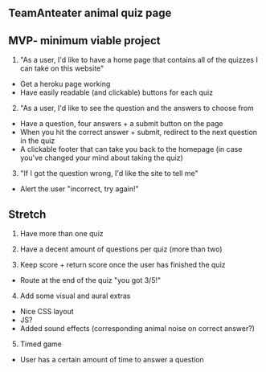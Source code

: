 ## TeamAnteater animal quiz page 

## MVP- minimum viable project 

1. "As a user, I'd like to have a home page that contains all of the quizzes I can take on this website"
- Get a heroku page working
- Have easily readable (and clickable) buttons for each quiz 

2. "As a user, I'd like to see the question and the answers to choose from 
- Have a question, four answers + a submit button on the page
- When you hit the correct answer + submit, redirect to the next question in the quiz 
- A clickable footer that can take you back to the homepage (in case you've changed your mind about taking the quiz) 

3. "If I got the question wrong, I'd like the site to tell me"
- Alert the user "incorrect, try again!"

## Stretch 

1. Have more than one quiz

2. Have a decent amount of questions per quiz (more than two)
3. Keep score + return score once the user has finished the quiz 
- Route at the end of the quiz "you got 3/5!"  

4. Add some visual and aural extras
- Nice CSS layout
- JS? 
- Added sound effects (corresponding animal noise on correct answer?)

5. Timed game
- User has a certain amount of time to answer a question
